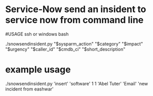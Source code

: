 Service-Now  send an insident to service now from command line
===========
#USAGE ssh or windows bash

./snowsendinsident.py "$sysparm_action" "$category" "$impact" "$urgency" "$caller_id" "$cmdb_ci" "$short_description"

# example usage

./snowsendinsident.py 'insert' 'software' 1 1 'Abel Tuter' 'Email' 'new incident from eashwar'



